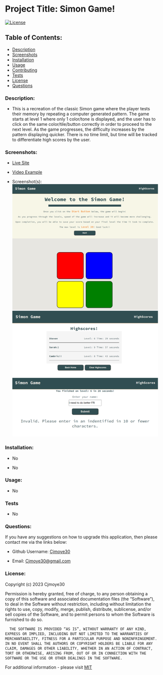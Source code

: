 
  # Project Title: Simon Game!

  [![License](https://img.shields.io/badge/License-MIT-blue.svg)](https://opensource.org/license/mit-0/)


  ## Table of Contents:
  - [Description](#description)
  - [Screenshots](#screenshots)
  - [Installation](#installation)
  - [Usage](#usage)
  - [Contributing](#contributing)
  - [Tests](#tests)
  - [License](#license)
  - [Questions](#questions)
  
  ### Description:

  - This is a recreation of the classic Simon game where the player tests their memory by repeating a computer generated pattern. The game starts at level 1 where only 1 color/tone is displayed, and the user has to click on the same color/tile/button correctly in order to proceed to the next level. As the game progresses, the difficulty increases by the pattern displaying quicker. There is no time limit, but time will be tracked to differentiate high scores by the user. 


  ### Screenshots: 
  - [Live Site](https://cjmoye30.github.io/Simon_Game/)

  - [Video Example](https://drive.google.com/file/d/1u1EyA6XcNJyfdS7b_3QjOyoM9jy9JKFI/view?usp=sharing)
  - Screenshot(s):
  ![Openining Page](/assets/images/simonGame1.png)
  ![Highscores](/assets/images/simonHS.png)
  ![Invalid Input](/assets/images/simonScore-invalid.png)

  ### Installation:

  - No

  - No


  ### Usage:

  - No


  ### Tests
  - No

  ### Questions:

  If you have any suggestions on how to upgrade this application, then please contact me via the links below:
  - Github Username: [Cjmoye30](https://github.com/Cjmoye30) 

  - Email: Cjmoye30@gmail.com


  ### License:
  Copyright (c) 2023 Cjmoye30

  Permission is hereby granted, free of charge, to any person obtaining a copy of this software and associated documentation files (the “Software”), to deal in the Software without restriction, including without limitation the rights to use, copy, modify, merge, publish, distribute, sublicense, and/or sell copies of the Software, and to permit persons to whom the Software is furnished to do so.

      THE SOFTWARE IS PROVIDED “AS IS”, WITHOUT WARRANTY OF ANY KIND, EXPRESS OR IMPLIED, INCLUDING BUT NOT LIMITED TO THE WARRANTIES OF MERCHANTABILITY, FITNESS FOR A PARTICULAR PURPOSE AND NONINFRINGEMENT. IN NO EVENT SHALL THE AUTHORS OR COPYRIGHT HOLDERS BE LIABLE FOR ANY CLAIM, DAMAGES OR OTHER LIABILITY, WHETHER IN AN ACTION OF CONTRACT, TORT OR OTHERWISE, ARISING FROM, OUT OF OR IN CONNECTION WITH THE SOFTWARE OR THE USE OR OTHER DEALINGS IN THE SOFTWARE.

  For additional information  - please visit [MIT](https://opensource.org/license/mit-0/)

  
